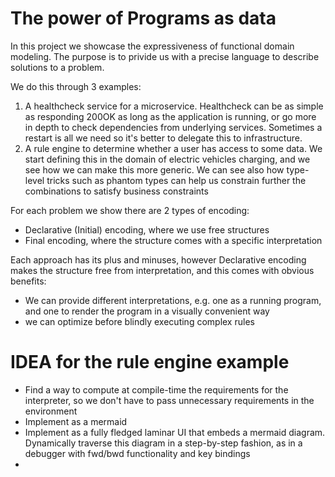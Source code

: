 # The power of Programs as data

In this project we showcase the expressiveness of functional domain modeling. The purpose is to privide us 
with a precise language to describe solutions to a problem.

We do this through 3 examples:

1. A healthcheck service for a microservice. Healthcheck can be as simple as responding 200OK as long as the application is running, or go more in depth to check dependencies from underlying services. Sometimes a restart is all we need so it's better to delegate this to infrastructure.
2. A rule engine to determine whether a user has access to some data. We start defining this in the domain of electric vehicles charging, and we see how we can make this more generic. We can see also how type-level tricks such as phantom types can help us constrain further the combinations to satisfy business constraints

For each problem we show there are 2 types of encoding:
- Declarative (Initial) encoding, where we use free structures
- Final encoding, where the structure comes with a specific interpretation

Each approach has its plus and minuses, however Declarative encoding makes the structure free from interpretation, and this comes with obvious benefits:
- We can provide different interpretations, e.g. one as a running program, and one to render the program in a visually convenient way
- we can optimize before blindly executing complex rules


# IDEA for the rule engine example
- Find a way to compute at compile-time the requirements for the interpreter, so we don't have to pass unnecessary requirements in the environment
- Implement as a mermaid
- Implement as a fully fledged laminar UI that embeds a mermaid diagram. Dynamically traverse this diagram in a step-by-step fashion, as in a debugger with fwd/bwd functionality and key bindings
- 